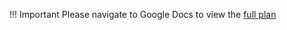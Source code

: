!!! Important 
Please navigate to Google Docs to view the [full plan](https://docs.google.com/document/d/10FoUVUSPPvESvkV2ARcqJ4Mvc2o7nmjDrwtwgoIfut4/edit?ts=5714ed76#heading=h.6n8u79toyo07)